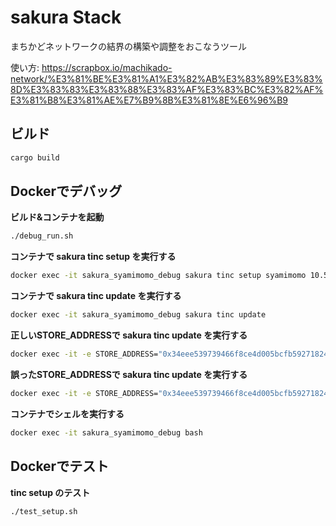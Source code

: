 # sakura Stack

まちかどネットワークの結界の構築や調整をおこなうツール

使い方: https://scrapbox.io/machikado-network/%E3%81%BE%E3%81%A1%E3%82%AB%E3%83%89%E3%83%8D%E3%83%83%E3%83%88%E3%83%AF%E3%83%BC%E3%82%AF%E3%81%B8%E3%81%AE%E7%B9%8B%E3%81%8E%E6%96%B9


## ビルド

```sh
cargo build
```


## Dockerでデバッグ

**ビルド&コンテナを起動**

```sh
./debug_run.sh
```

**コンテナで sakura tinc setup を実行する**

```sh
docker exec -it sakura_syamimomo_debug sakura tinc setup syamimomo 10.50.255.1
```

**コンテナで sakura tinc update を実行する**

```sh
docker exec -it sakura_syamimomo_debug sakura tinc update
```

**正しいSTORE_ADDRESSで sakura tinc update を実行する**

```sh
docker exec -it -e STORE_ADDRESS="0x34eee539739466f8ce4d005bcfb59271824e139f130681849490836482dd1e84" sakura_syamimomo_debug sakura tinc update
```

**誤ったSTORE_ADDRESSで sakura tinc update を実行する**

```sh
docker exec -it -e STORE_ADDRESS="0x34eee539739466f8ce4d005bcfb59271824e139f130681849490836482dd1e85" sakura_syamimomo_debug sakura tinc update
```

**コンテナでシェルを実行する**

```sh
docker exec -it sakura_syamimomo_debug bash
```


## Dockerでテスト

**tinc setup のテスト**

```sh
./test_setup.sh
```
